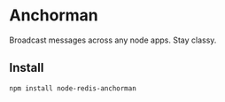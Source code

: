 Anchorman
===

Broadcast messages across any node apps. Stay classy.

## Install

    npm install node-redis-anchorman
